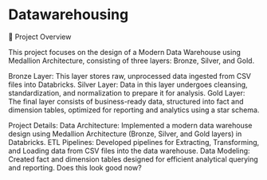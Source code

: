 # Datawarehousing

📖 Project Overview

This project focuses on the design of a Modern Data Warehouse using Medallion Architecture, consisting of three layers: Bronze, Silver, and Gold.

Bronze Layer: This layer stores raw, unprocessed data ingested from CSV files into Databricks.
Silver Layer: Data in this layer undergoes cleansing, standardization, and normalization to prepare it for analysis.
Gold Layer: The final layer consists of business-ready data, structured into fact and dimension tables, optimized for reporting and analytics using a star schema.


Project Details:
Data Architecture: Implemented a modern data warehouse design using Medallion Architecture (Bronze, Silver, and Gold layers) in Databricks.
ETL Pipelines: Developed pipelines for Extracting, Transforming, and Loading data from CSV files into the data warehouse.
Data Modeling: Created fact and dimension tables designed for efficient analytical querying and reporting.
Does this look good now?


